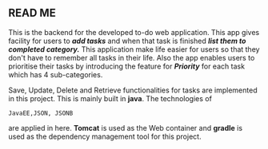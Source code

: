 ## READ ME

This is the backend for the developed to-do web application. This app gives facility for
users to **_add tasks_** and when that task is finished **_list them to completed category._** 
This application make life easier for users so that they don't have to remember all tasks in
their life. Also the app enables users to prioritise their tasks by introducing the feature 
for _**Priority**_ for each task which has 4 sub-categories.

Save, Update, Delete and Retrieve functionalities for tasks are implemented in this project. 
This is mainly built in **java**. The technologies 
of 

    JavaEE,JSON, JSONB
are applied in here. **Tomcat** is used as the Web container and **gradle** is
used as the dependency management tool for this project.
